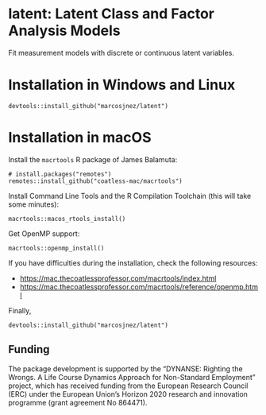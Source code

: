 # latent: Latent Class and Factor Analysis Models

Fit measurement models with discrete or continuous latent variables.

# Installation in Windows and Linux

    devtools::install_github("marcosjnez/latent")

# Installation in macOS

Install the `macrtools` R package of James Balamuta:

    # install.packages("remotes")
    remotes::install_github("coatless-mac/macrtools")

Install Command Line Tools and the R Compilation Toolchain (this will take some minutes):

    macrtools::macos_rtools_install()

Get OpenMP support:

    macrtools::openmp_install()

If you have difficulties during the installation, check the following resources:

* https://mac.thecoatlessprofessor.com/macrtools/index.html
* https://mac.thecoatlessprofessor.com/macrtools/reference/openmp.html
    
Finally,

    devtools::install_github("marcosjnez/latent")

## Funding

The package development is supported by the “DYNANSE: Righting the Wrongs. A Life Course Dynamics Approach for Non-Standard Employment” project, which has received funding from the European Research Council (ERC) under the European Union’s Horizon 2020 research and innovation programme (grant agreement No 864471).
